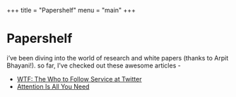 +++
title = "Papershelf"
menu = "main"
+++

# Papershelf

i’ve been diving into the world of research and white papers (thanks to Arpit Bhayani!). so far, I’ve checked out these awesome articles -

* [WTF: The Who to Follow Service at Twitter](http://www.web.stanford.edu/~rezab/papers/wtf_overview.pdf)
* [Attention Is All You Need](https://proceedings.neurips.cc/paper_files/paper/2017/file/3f5ee243547dee91fbd053c1c4a845aa-Paper.pdf)